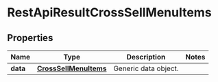 
# RestApiResultCrossSellMenuItems

## Properties
Name | Type | Description | Notes
------------ | ------------- | ------------- | -------------
**data** | [**CrossSellMenuItems**](CrossSellMenuItems.md) | Generic data object. | 



